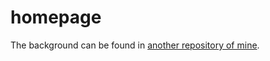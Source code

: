 # homepage

The background can be found in [another repository of mine](https://github.com/jofas/julia-ray-tracer).
